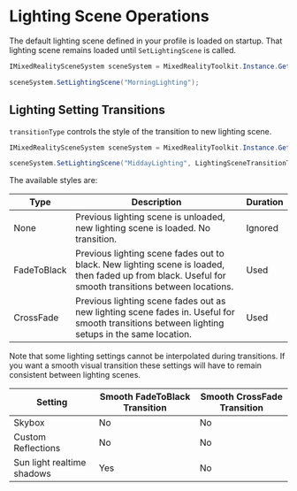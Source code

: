 # Lighting Scene Operations

The default lighting scene defined in your profile is loaded on startup. That lighting scene remains loaded until `SetLightingScene` is called.

```c#
IMixedRealitySceneSystem sceneSystem = MixedRealityToolkit.Instance.GetService<IMixedRealitySceneSystem>();

sceneSystem.SetLightingScene("MorningLighting");
```

## Lighting Setting Transitions

`transitionType` controls the style of the transition to new lighting scene.

```c#
IMixedRealitySceneSystem sceneSystem = MixedRealityToolkit.Instance.GetService<IMixedRealitySceneSystem>();

sceneSystem.SetLightingScene("MiddayLighting", LightingSceneTransitionType.CrossFade);
```

The available styles are:

Type | Description | Duration
--- | --- | ---
None | Previous lighting scene is unloaded, new lighting scene is loaded. No transition. | Ignored
FadeToBlack | Previous lighting scene fades out to black. New lighting scene is loaded, then faded up from black. Useful for smooth transitions between locations. | Used
CrossFade | Previous lighting scene fades out as new lighting scene fades in. Useful for smooth transitions between lighting setups in the same location. | Used

Note that some lighting settings cannot be interpolated during transitions. If you want a smooth visual transition these settings will have to remain consistent between lighting scenes.

Setting | Smooth FadeToBlack Transition | Smooth CrossFade Transition
--- | --- | ---
Skybox | No | No
Custom Reflections | No | No
Sun light realtime shadows | Yes | No
